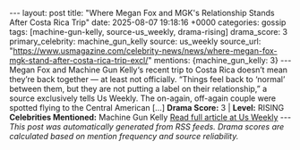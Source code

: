 --- layout: post title: "Where Megan Fox and MGK's Relationship Stands After Costa Rica Trip" date: 2025-08-07 19:18:16 +0000 categories: gossip tags: [machine-gun-kelly, source-us_weekly, drama-rising] drama_score: 3 primary_celebrity: machine_gun_kelly source: us_weekly source_url: "https://www.usmagazine.com/celebrity-news/news/where-megan-fox-mgk-stand-after-costa-rica-trip-excl/" mentions: {machine_gun_kelly: 3} --- Megan Fox and Machine Gun Kelly‘s recent trip to Costa Rica doesn’t mean they’re back together — at least not officially. “Things feel back to ‘normal’ between them, but they are not putting a label on their relationship,” a source exclusively tells Us Weekly. The on-again, off-again couple were spotted flying to the Central American […] **Drama Score:** 3 | **Level:** RISING **Celebrities Mentioned:** Machine Gun Kelly [Read full article at Us Weekly](https://www.usmagazine.com/celebrity-news/news/where-megan-fox-mgk-stand-after-costa-rica-trip-excl/) --- *This post was automatically generated from RSS feeds. Drama scores are calculated based on mention frequency and source reliability.*